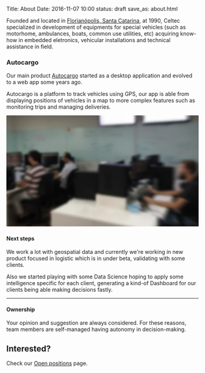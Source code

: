 Title: About
Date: 2016-11-07 10:00
status: draft
save_as: about.html

Founded and located in [Florianópolis, Santa Catarina](https://www.google.com.br/maps/place/CELTEC%2FAUTOCARGO/@-27.592772,-48.5950586,17z/data=!3m1!4b1!4m5!3m4!1s0x952737d16a4cd911:0x7ff4d0db88c550e!8m2!3d-27.592772!4d-48.5928699), at 1990, Celtec specialized in development of equipments for special vehicles (such as motorhome, ambulances, boats, common use utilities, etc) acquiring know-how in embedded eletronics, vehicular installations and technical assistance in field.

### Autocargo

Our main product [Autocargo](https://www2.autocargo.com.br) started as a desktop application and evolved to a web app some years ago.

Autocargo is a platform to track vehicles using GPS, our app is able from displaying positions of vehicles in a map to more complex features such as monitoring trips and managing deliveries.

![Office photo](images/office_code.jpg)

#### Next steps

We work a lot with geospatial data and currently we're working in new product focused in logistic which is in under beta, validating with some clients.

Also we started playing with some Data Science hoping to apply some intelligence specific for each client, generating a kind-of Dashboard for our clients being able making decisions fastly.

---

#### Ownership

Your opinion and suggestion are always considered. For these reasons, team members are self-managed having autonomy in decision-making.

## Interested?

Check our [Open positions](|category|open-positions) page.
